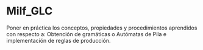 # Milf_GLC
Poner en práctica los conceptos, propiedades y procedimientos aprendidos con respecto a: Obtención de gramáticas o Autómatas de Pila e implementación de reglas de producción.
